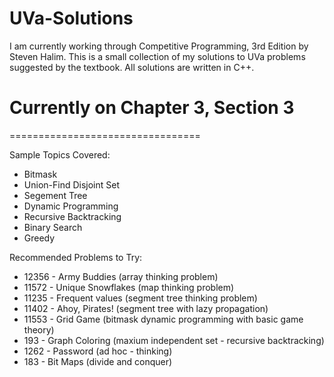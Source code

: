 # UVa-Solutions
I am currently working through Competitive Programming, 3rd Edition by Steven Halim.
This is a small collection of my solutions to UVa problems suggested by the textbook.
All solutions are written in C++.

Currently on Chapter 3, Section 3
=================================
=================================

Sample Topics Covered:
- Bitmask
- Union-Find Disjoint Set
- Segement Tree
- Dynamic Programming
- Recursive Backtracking
- Binary Search
- Greedy


Recommended Problems to Try:
 - 12356 - Army Buddies        (array thinking problem)
 - 11572 - Unique Snowflakes   (map thinking problem)
 - 11235 - Frequent values     (segment tree thinking problem)
 - 11402 - Ahoy, Pirates!      (segment tree with lazy propagation)
 - 11553 - Grid Game           (bitmask dynamic programming with basic game theory)
 - 193 - Graph Coloring        (maxium independent set - recursive backtracking)
 - 1262 - Password             (ad hoc - thinking)
 - 183 - Bit Maps              (divide and conquer)
